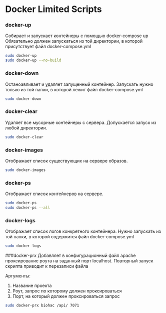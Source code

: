 # Docker Limited Scripts

### docker-up
Собирает и запускает контейнеры с помощью docker-compose up
Обязательно должен запускаться из той директории, в которой присутствует файл docker-compose.yml

```bash
sudo docker-up
sudo docker-up --no-build
```

### docker-down
Останоавливает и удаляет запущенный контейнер. Запускать нужно только из той папки, в которой лежит файл
docker-compose.yml

```bash
sudo docker-down
```
### docker-clear
Удаляет все мусорные контейнеры с сервера. Допускается запуск из любой директории.
```bash
sudo docker-clear
```
### docker-images
Отображает список существующих на сервере образов.
```bash
sudo docker-images
```
### docker-ps
Отображает список контейнеров на сервере.
```bash
sudo docker-ps
sudo docker-ps --all
```
### docker-logs
Отображает список логов конкретного контейнера. Нужно запускать из той папки, в которой содержится файл docker-compose.yml
```bash
sudo docker-logs
```
###docker-prx
Добавляет в конфигурационный файл apache проксирование роута на заданный порт localhost. Повторный запуск скрипта приводит к перезаписи файла

Аргументы:
1. Название проекта
2. Роут, запрос по которому должен проксироваться
3. Порт, на который должен проксироваться запрос
```bash
sudo docker-prx biohac /api/ 7071
```